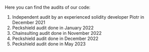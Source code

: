 Here you can find the audits of our code:
1) Independent audit by an experienced solidity developer Piotr in December 2021
2) Peckshield audit done in January 2022
3) Chainsulting audit done in November 2022
4) Peckshield audit done in December 2022
5) Peckshield audit done in May 2023
